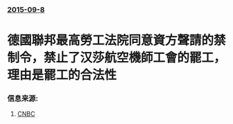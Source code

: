 ### [2015-09-8](/news/2015/09/8/index.md)

##### 
# 德國聯邦最高勞工法院同意資方聲請的禁制令，禁止了汉莎航空機師工會的罷工，理由是罷工的合法性 




### 信息来源:

1. [CNBC](http://www.cnbc.com/2015/09/09/the-associated-press-german-court-halts-airline-strike-after-1000-flights-nixed.html)
